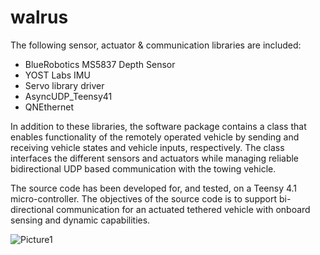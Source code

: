 # walrus

The following sensor, actuator & communication libraries are included:
- BlueRobotics MS5837 Depth Sensor
- YOST Labs IMU 
- Servo library driver 
- AsyncUDP_Teensy41
- QNEthernet

In addition to these libraries, the software package contains a class that enables 
functionality of the remotely operated vehicle by sending and receiving vehicle states and 
vehicle inputs, respectively. The class interfaces the different sensors and actuators while
managing reliable bidirectional UDP based communication with the towing vehicle.

The source code has been developed for, and tested, on a Teensy 4.1 micro-controller. 
The objectives of the source code is to support bi-directional communication for an 
actuated tethered vehicle with onboard sensing and dynamic capabilities.

![Picture1](https://user-images.githubusercontent.com/83678386/228845231-ecb7e2a6-dcdd-4726-a611-a5c74db20bbe.png)
